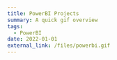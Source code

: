 ```yaml
---
title: PowerBI Projects
summary: A quick gif overview
tags:
  - PowerBI
date: 2022-01-01
external_link: /files/powerbi.gif
---
```

